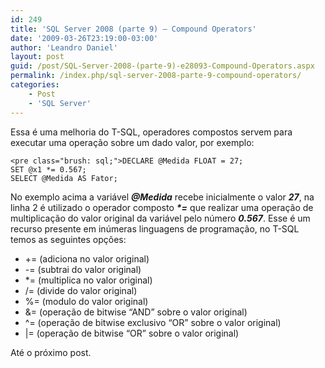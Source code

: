 ```yaml
---
id: 249
title: 'SQL Server 2008 (parte 9) – Compound Operators'
date: '2009-03-26T23:19:00-03:00'
author: 'Leandro Daniel'
layout: post
guid: /post/SQL-Server-2008-(parte-9)-e28093-Compound-Operators.aspx
permalink: /index.php/sql-server-2008-parte-9-compound-operators/
categories:
    - Post
    - 'SQL Server'
---
```


Essa é uma melhoria do T-SQL, operadores compostos servem para executar uma operação sobre um dado valor, por exemplo:

```
<pre class="brush: sql;">DECLARE @Medida FLOAT = 27;
SET @x1 *= 0.567;
SELECT @Medida AS Fator;
```

No exemplo acima a variável ***@Medida*** recebe inicialmente o valor ***27***, na linha 2 é utilizado o operador composto ***\*=*** que realizar uma operação de multiplicação do valor original da variável pelo número ***0.567***. Esse é um recurso presente em inúmeras linguagens de programação, no T-SQL temos as seguintes opções:

- += (adiciona no valor original)
- -= (subtrai do valor original)
- \*= (multiplica no valor original)
- /= (divide do valor original)
- %= (modulo do valor original)
- &amp;= (operação de bitwise “AND” sobre o valor original)
- ^= (operação de bitwise exclusivo “OR” sobre o valor original)
- |= (operação de bitwise “OR” sobre o valor original)

Até o próximo post.